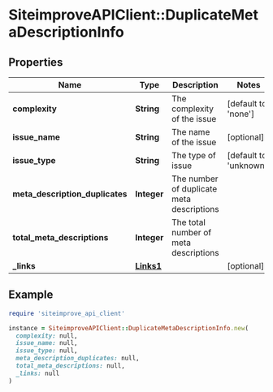 # SiteimproveAPIClient::DuplicateMetaDescriptionInfo

## Properties

| Name | Type | Description | Notes |
| ---- | ---- | ----------- | ----- |
| **complexity** | **String** | The complexity of the issue | [default to &#39;none&#39;] |
| **issue_name** | **String** | The name of the issue | [optional] |
| **issue_type** | **String** | The type of issue | [default to &#39;unknown&#39;] |
| **meta_description_duplicates** | **Integer** | The number of duplicate meta descriptions |  |
| **total_meta_descriptions** | **Integer** | The total number of meta descriptions |  |
| **_links** | [**Links1**](Links1.md) |  | [optional] |

## Example

```ruby
require 'siteimprove_api_client'

instance = SiteimproveAPIClient::DuplicateMetaDescriptionInfo.new(
  complexity: null,
  issue_name: null,
  issue_type: null,
  meta_description_duplicates: null,
  total_meta_descriptions: null,
  _links: null
)
```

